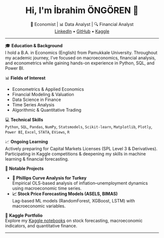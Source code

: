 <h1 align="center">Hi, I'm İbrahim ÖNGÖREN 👋</h1>
<p align="center">
  💼 Economist | 📊 Data Analyst | 🔍 Financial Analyst <br>
  <a href="https://www.linkedin.com/in/ibrahimongoren">LinkedIn</a> • 
  <a href="https://github.com/ibrahimongoren">GitHub</a> • 
  <a href="https://www.kaggle.com/ibrahimongoren">Kaggle</a>
</p>

---

🎓 **Education & Background**  
I hold a B.A. in Economics (English) from Pamukkale University. Throughout my academic journey, I've focused on macroeconomics, financial analysis, and econometrics while gaining hands-on experience in Python, SQL, and Power BI.

📊 **Fields of Interest**  
- Econometrics & Applied Economics  
- Financial Modeling & Valuation  
- Data Science in Finance  
- Time Series Analysis  
- Algorithmic & Quantitative Trading  

💻 **Technical Skills**  
`Python`, `SQL`, `Pandas`, `NumPy`, `Statsmodels`, `Scikit-learn`, `Matplotlib`, `Plotly`, `Power BI`, `Excel`, `STATA`, `EViews`, `R`

📈 **Ongoing Learning**  
Actively preparing for Capital Markets Licenses (SPL Level 3 & Derivatives). Participating in Kaggle competitions & deepening my skills in machine learning & financial forecasting.

🧪 **Notable Projects**  
- **📘 Phillips Curve Analysis for Turkey**  
  Empirical OLS-based analysis of inflation–unemployment dynamics using macroeconomic time series.
- **📈 Stock Price Forecasting Models (ASELS, BIMAS)**  
  Lag-based ML models (RandomForest, XGBoost, LSTM) with macroeconomic variables.

🔗 **Kaggle Portfolio**  
Explore my [Kaggle notebooks](https://www.kaggle.com/ibrahimongoren) on stock forecasting, macroeconomic indicators, and quantitative finance.

---
